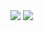 <img src="https://capsule-render.vercel.app/api?type=wave&color=auto&height=300&section=header&text=Zuhye%&fontSize=90" />

 <img src="https://img.shields.io/badge/C-#A8B9CC?style=flat&logo=C&logoColor=white"/>
